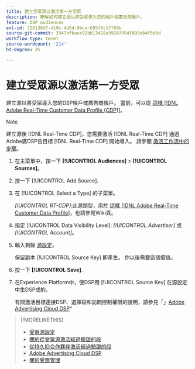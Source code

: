 ```yaml
---
title: 建立受眾源以激活第一方受眾
description: 瞭解如何建立源以將受眾導入您的帳戶或廣告商帳戶。
feature: DSP Audiences
exl-id: 728130d7-d19c-4d5d-9bca-695f8c17f89b
source-git-commit: 3347bfbaec92bb13428a39207954f895eb4f5d6d
workflow-type: tm+mt
source-wordcount: '214'
ht-degree: 3%

---
```


# 建立受眾源以激活第一方受眾

<!-- Will this remain for admin users/Adobe Account Team users only? -->

建立源以將受眾導入您的DSP帳戶或廣告商帳戶。 當前，可以從 [這樣 [!DNL Adobe Real-Time Customer Data Profile (CDP)]](https://experienceleague.adobe.com/docs/experience-platform/rtcdp/overview.html)。

>[!NOTE]
>
>建立源後 [!DNL Real-Time CDP]，您需要激活 [!DNL Real-Time CDP] 通過Adobe廣DSP告目標 [!DNL Real-Time CDP] 開始導入。 請參閱 [激活工作流中的步驟](source-about.md#workflow-sources)。

1. 在主菜單中，按一下 **[!UICONTROL Audiences]** > **[!UICONTROL Sources]**。

1. 按一下 [!UICONTROL Add Source].

1. 在 [!UICONTROL Select a Type] 的子菜單。

   *[!UICONTROL RT-CDP]*:此源類型，用於 [這樣 [!DNL Adobe Real-Time Customer Data Profile]](source-about.md)，也請參見Wiki頁。

1. 指定 [!UICONTROL Data Visibility Level]: *[!UICONTROL Advertiser]* 或 *[!UICONTROL Account]*。

1. 輸入剩餘 [源設定](source-settings.md)。

   保留副本 [!UICONTROL Source Key] 即產生。 你以後需要這個價值。

1. 按一下 **[!UICONTROL Save]**.

1. 在Experience Platform中，使DSP用 [!UICONTROL Source Key] 在源設定中生DSP成的。

   有關激活目標連接DSP、選擇段和訪問控制權限的說明，請參見「」[Adobe Advertising Cloud DSP](https://experienceleague.adobe.com/docs/experience-platform/destinations/catalog/advertising/adobe-advertising-cloud-connection.html)&quot;

>[!MORELIKETHIS]
>
>* [受眾源設定](source-settings.md)
>* [關於從受眾源激活經過驗證的段](source-about.md)
>* [從持久ID合作夥伴激活經過驗證的段](source-durable-id.md)<!-- title?-->
>* [Adobe Advertising Cloud DSP](https://experienceleague.adobe.com/docs/experience-platform/destinations/catalog/advertising/adobe-advertising-cloud-connection.html)
>* [關於受眾管理](/help/dsp/audiences/audience-about.md)

